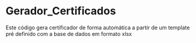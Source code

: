 # Gerador_Certificados
Este código gera certificador de forma automática a partir de um template pré definido com a base de dados em formato xlsx
